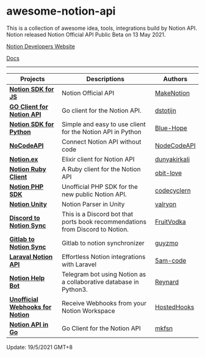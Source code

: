 # awesome-notion-api
This is a collection of awesome idea, tools, integrations build by Notion API. Notion released Notion Official API Public Beta on 13 May 2021.

[Notion Developers Website](https://developers.notion.com)

[Docs](https://developers.notion.com/reference/intro)




---

| Projects                                                     | Descriptions                                               | Authors                                    |
| ------------------------------------------------------------ | ---------------------------------------------------------- | ------------------------------------------ |
| **[Notion SDK for JS](https://github.com/makenotion/notion-sdk-js)** | Notion Official API | [MakeNotion](https://github.com/makenotion/) |
| **[GO Client for Notion API](https://github.com/dstotijn/go-notion)** | Go client for the Notion API.                              | [dstotijn](https://github.com/dstotijn/)   |
| [**Notion SDK for Python**](https://github.com/Blue-Hope/notion-sdk-py) | Simple and easy to use client for the Notion API in Python | [Blue-Hope](https://github.com/Blue-Hope/) |
| **[NoCodeAPI](https://nocodeapi.com/notion-api)**            | Connect Notion API without code                            | [NodeCodeAPI](https://github.com/nocodeapi) |  
| **[Notion.ex](https://github.com/dunyakirkali/notion.ex)** | Elixir client for Notion API | [dunyakirkali](https://github.com/dunyakirkali) |
| **[Notion Ruby Client](https://github.com/orbit-love/notion-ruby-client)** | A Ruby client for the Notion API | [obit-love](https://github.com/orbit-love) |
| **[Notion PHP SDK](https://github.com/codecyclernl/notion-php-sdk)** | Unofficial PHP SDK for the new public Notion API. | [codecyclern](https://github.com/codecyclernl) | 
| **[Notion Unity](https://github.com/valryon/notion-unity)** | Notion Parser in Unity | [valryon](https://github.com/valryon/notion-unity) | 
| **[Discord to Notion Sync](https://github.com/FruitVodka/notion-discord-sync/tree/main/examples/notion-discord-sync)** | This is a Discord bot that ports book recommendations from Discord to Notion.  | [FruitVodka](https://github.com/FruitVodka) |
| **[Gitlab to Notion Sync](https://github.com/guyzmo/gitlab-notion)**| Gitlab to notion synchronizer | [guyzmo](https://github.com/guyzmo/) |
| **[Laraval Notion API](https://github.com/5am-code/laravel-notion-api/)** | Effortless Notion integrations with Laravel | [5am-code](https://github.com/5am-code) |
| **[Notion Help Bot](https://github.com/reycn/notion-help-bot)** |  Telegram bot using Notion as a collaborative database in Python3. | [Reynard](https://github.com/reycn/) |
| **[Unofficial Webhooks for Notion](https://notion.hostedhooks.com/)** | Receive Webhooks from your Notion Workspace | [HostedHooks](https://hostedhooks.com) |
| **[Notion API in Go](https://github.com/mkfsn/notion-go)** | Go Client for the Notion API | [mkfsn](https://github.com/mkfsn) |

Update: 19/5/2021 GMT+8
